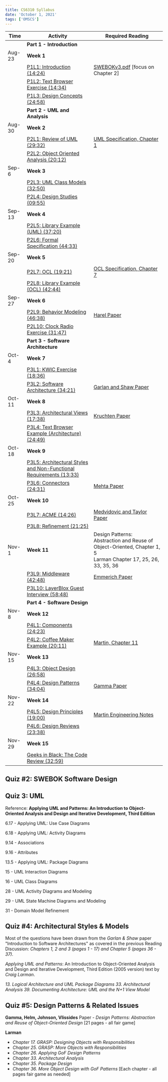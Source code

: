 ```yaml
---
title: CS6310 Syllabus
date: 'October 1, 2021'
tags: ['OMSCS']
---
```


| Time   | Activity                                                     | Required Reading                                             |
| ------ | ------------------------------------------------------------ | ------------------------------------------------------------ |
|        | **Part 1 - Introduction**                                    |                                                              |
| Aug-23 | **Week 1**                                                   |                                                              |
|        | [P1L1: Introduction (14:24)](https://gatech.instructure.com/courses/197340/pages/p1l1-introduction-playlist) | [SWEBOKv3.pdf](https://gatech.instructure.com/courses/197340/files/24261447/download) [focus on Chapter 2] |
|        | [P1L2: Text Browser Exercise (14:34)](https://gatech.instructure.com/courses/197340/pages/p1l2-text-browser-exercise-analysis-playlist) |                                                              |
|        | [P1L3: Design Concepts (24:58)](https://gatech.instructure.com/courses/197340/pages/p1l3-design-concepts-playlist) |                                                              |
|        | **Part 2 - UML and Analysis**                                |                                                              |
| Aug-30 | **Week 2**                                                   |                                                              |
|        | [P2L1: Review of UML (29:32)](https://gatech.instructure.com/courses/197340/pages/p2l1-review-of-uml-playlist) | [UML Specification, Chapter 1](https://gatech.instructure.com/courses/197340/files/24261485/download) |
|        | [P2L2: Object Oriented Analysis (20:12)](https://gatech.instructure.com/courses/197340/pages/p2l2-object-oriented-analysis-exercise-playlist) |                                                              |
| Sep-6  | **Week 3**                                                   |                                                              |
|        | [P2L3: UML Class Models (32:50)](https://gatech.instructure.com/courses/197340/pages/p2l3-uml-class-models-playlist) |                                                              |
|        | [P2L4: Design Studies (09:55)](https://gatech.instructure.com/courses/197340/pages/p2l4-design-studies-playlist) |                                                              |
| Sep-13 | **Week 4**                                                   |                                                              |
|        | [P2L5: Library Example (UML) (37:20)](https://gatech.instructure.com/courses/197340/pages/p2l5-library-exercise-uml-playlist) |                                                              |
|        | [P2L6: Formal Specification (44:33)](https://gatech.instructure.com/courses/197340/pages/p2l6-formal-specification-exercise-playlist) |                                                              |
| Sep-20 | **Week 5**                                                  |                                                              |
|        | [P2L7: OCL (19:21)](https://gatech.instructure.com/courses/197340/pages/p2l7-ocl-playlist) | [OCL Specification, Chapter 7](https://gatech.instructure.com/courses/197340/files/24261495/download) |
|        | [P2L8: Library Example (OCL) (42:44)](https://gatech.instructure.com/courses/197340/pages/p2l8-library-exercise-ocl-playlist) |                                                              |
| Sep-27 | **Week 6**                                                  |                                                              |
|        | [P2L9: Behavior Modeling (46:38)](https://gatech.instructure.com/courses/197340/pages/p2l9-behavior-modeling-playlist) | [Harel Paper](https://gatech.instructure.com/courses/197340/files/24261419/download) |
|        | [P2L10: Clock Radio Exercise (31:47)](https://gatech.instructure.com/courses/197340/pages/p2l10-clock-radio-exercise-playlist) |                                                              |
|        | **Part 3 - Software Architecture**                           |                                                              |
| Oct-4  | **Week 7**                                                  |                                                              |
|        | [P3L1: KWIC Exercise (18:36)](https://gatech.instructure.com/courses/197340/pages/p3l1-kwic-exercise-playlist) |                                                              |
|        | [P3L2: Software Architecture (34:21)](https://gatech.instructure.com/courses/197340/pages/p3l2-overview-of-architectural-styles-playlist) | [Garlan and Shaw Paper](https://gatech.instructure.com/courses/197340/files/24261503/download) |
| Oct-11 | **Week 8**                                                  |                                                              |
|        | [P3L3: Architectural Views (17:38)](https://gatech.instructure.com/courses/197340/pages/p3l3-architectural-views-playlist) | [Kruchten Paper](https://gatech.instructure.com/courses/197340/files/24261499/download) |
|        | [P3L4: Text Browser Example (Architecture) (24:49)](https://gatech.instructure.com/courses/197340/pages/p3l4-text-browser-exercise-arch-playlist) |                                                              |
| Oct-18 | **Week 9**                                                  |                                                              |
|        | [P3L5: Architectural Styles and Non-Functional Requirements (13:33)](https://gatech.instructure.com/courses/197340/pages/p3l5-non-functional-reqs-and-arch-styles-playlist) |                                                              |
|        | [P3L6: Connectors (24:31)](https://gatech.instructure.com/courses/197340/pages/p3l6-connectors-playlist) | [Mehta Paper](https://gatech.instructure.com/courses/197340/files/24261453/download) |
| Oct-25 | **Week 10**                                                 |                                                              |
|        | [P3L7: ACME (14:26)](https://gatech.instructure.com/courses/197340/pages/p3l7-acme-playlist) | [Medvidovic and Taylor Paper](https://gatech.instructure.com/courses/197340/files/24261511/download) |
|        | [P3L8: Refinement (21:25)](https://gatech.instructure.com/courses/197340/pages/p3l8-refinement-playlist) |                                                              |
| Nov-1  | **Week 11**                                                  | Design Patterns: Abstraction and Reuse of Object-Oriented, Chapter 1, 5<br/>Larman Chapter 17, 25, 26, 33, 35, 36 |
|        | [P3L9: Middleware (42:48)](https://gatech.instructure.com/courses/197340/pages/p3l9-middleware-playlist) | [Emmerich Paper](https://gatech.instructure.com/courses/197340/files/24261525/download) |
|        | [P3L10: LayerBlox Guest Interview (58:48)](https://gatech.instructure.com/courses/197340/pages/p3l10-guest-interview-layerblox-playlist) |                                                              |
|        | **Part 4 - Software Design**                                 |                                                              |
| Nov-8  | **Week 12**                                                 |                                                              |
|        | [P4L1: Components (24:23)](https://gatech.instructure.com/courses/197340/pages/p4l1-components-playlist) |                                                              |
|        | [P4L2: Coffee Maker Example (20:11)](https://gatech.instructure.com/courses/197340/pages/p4l2-coffee-maker-exercise-playlist) | [Martin, Chapter 11](https://gatech.instructure.com/courses/197340/files/24261523/download) |
| Nov-15 | **Week 13**                                                 |                                                              |
|        | [P4L3: Object Design (26:58)](https://gatech.instructure.com/courses/197340/pages/p4l3-object-design-playlist) |                                                              |
|        | [P4L4: Design Patterns (34:04)](https://gatech.instructure.com/courses/197340/pages/p4l4-design-patterns-playlist) | [Gamma Paper](https://gatech.instructure.com/courses/197340/files/24261215/download) |
| Nov-22 | **Week 14**                                                  |                                                              |
|        | [P4L5: Design Principles (19:00)](https://gatech.instructure.com/courses/197340/pages/p4l5-design-principles-playlist) | [Martin Engineering Notes](https://gatech.instructure.com/courses/197340/files/24261195/download) |
|        | [P4L6: Design Reviews (23:38)](https://gatech.instructure.com/courses/197340/pages/p4l6-design-reviews-playlist) |                                                              |
| Nov-29 | **Week 15**                                                 |                                                              |
|        | [Geeks in Black: The Code Review (32:59)](https://gatech.instructure.com/courses/197340/pages/geeks-in-black-the-code-review-playlist) |                                                              |

## Quiz #2: SWEBOK Software Design

## Quiz 3: UML

Reference: **Applying UML and Patterns: An Introduction to Object-Oriented Analysis and Design and Iterative Development, Third Edition**

6.17 - Applying UML: Use Case Diagrams

6.18 - Applying UML: Activity Diagrams

9.14 - Associations

9.16 - Attributes

13.5 - Applying UML: Package Diagrams

15 - UML Interaction Diagrams

16 - UML Class Diagrams

28 - UML Activity Diagrams and Modeling

29 - UML State Machine Diagrams and Modeling

31 - Domain Model Refinement

## Quiz #4: Architectural Styles & Models

Most of the questions have been drawn from the *Garlan & Shaw* paper "Introduction to Software Architectures" as covered in the previous Reading Discussion:
*Chapters 1, 2 and 3 (pages 1 - 17) and Chapter 5 (pages 36 - 37).*

*Applying UML and Patterns*: An Introduction to Object-Oriented Analysis and Design and Iterative Development, Third Edition (2005 version) text by *Craig Larman*.

*13. Logical Architecture and UML Package Diagrams*
*33. Architectural Analysis*
*39. Documenting Architecture: UML and the N+1 View Model*

## Quiz #5: Design Patterns & Related Issues

**Gamma, Helm, Johnson, Vlissides**
Paper - *Design Patterns: Abstraction and Reuse of Object-Oriented Design*
[21 pages - all fair game]

**Larman**

- *Chapter 17. GRASP: Designing Objects with Responsibilities*
- *Chapter 25. GRASP: More Objects with Responsibilities*
- *Chapter 26. Applying GoF Design Patterns*
- *Chapter 33. Architectural Analysis*
- *Chapter 35. Package Design*
- *Chapter 36. More Object Design with GoF Patterns*
  [Each chapter - all pages fair game as needed]
